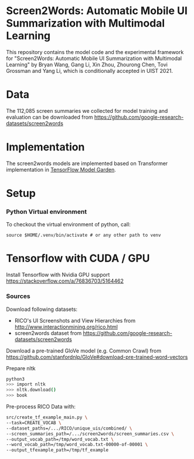 # Screen2Words: Automatic Mobile UI Summarization with Multimodal Learning
This repository contains the model code and the experimental framework for "Screen2Words: Automatic Mobile UI Summarization with Multimodal Learning" by Bryan Wang, Gang Li, Xin Zhou, Zhourong Chen, Tovi Grossman and Yang Li, which is conditionally accepted in UIST 2021.

# Data
The 112,085 screen summaries we collected for model training and evaluation can be downloaded from https://github.com/google-research-datasets/screen2words

# Implementation
The screen2words models are implemented based on Transformer implementation in [TensorFlow Model Garden](https://github.com/tensorflow/models).

# Setup

### Python Virtual environment

To checkout the virtual environment of python, call:
```shell
source $HOME/.venv/bin/activate # or any other path to venv
```

# Tensorflow with CUDA / GPU

Install Tensorflow with Nvidia GPU support
https://stackoverflow.com/a/76836703/5164462

### Sources
Download following datasets:

- RICO's UI Screenshots and View Hierarchies from http://www.interactionmining.org/rico.html
- screen2words dataset from https://github.com/google-research-datasets/screen2words

Download a pre-trained GloVe model (e.g. Common Crawl) from https://github.com/stanfordnlp/GloVe#download-pre-trained-word-vectors

Prepare nltk
```bash
python3
>>> import nltk
>>> nltk.download()
>>> book
```

Pre-process RICO Data with:
```bash
src/create_tf_example_main.py \
--task=CREATE_VOCAB \
--dataset_paths=/.../RICO/unique_uis/combined/ \
--screen_summaries_path=/.../screen2words/screen_summaries.csv \
--output_vocab_path=/tmp/word_vocab.txt \
--word_vocab_path=/tmp/word_vocab.txt-00000-of-00001 \
--output_tfexample_path=/tmp/tf_example
```
